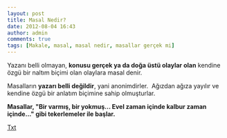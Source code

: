 ```yaml
---
layout: post
title: Masal Nedir?
date: 2012-08-04 16:43
author: admin
comments: true
tags: [Makale, masal, masal nedir, masallar gerçek mi]
---
```

Yazanı belli olmayan, <strong>konusu gerçek ya da doğa üstü olaylar olan</strong> kendine özgü bir naltım biçimi olan olaylara masal denir.

Masalların <strong>yazarı belli değildir</strong>, yani anonimdirler.  Ağızdan ağıza yayılır ve kendine özgü bir anlatım biçimine sahip olmuşturlar.

<strong> Masallar, "Bir varmış, bir yokmuş... Evel zaman içinde kalbur zaman içinde..." gibi tekerlemeler ile başlar.</strong>

<a title="masal" href="http://egitimvaktim.com/dosyalar/2012/08/masal.txt" target="_blank">Txt</a>
